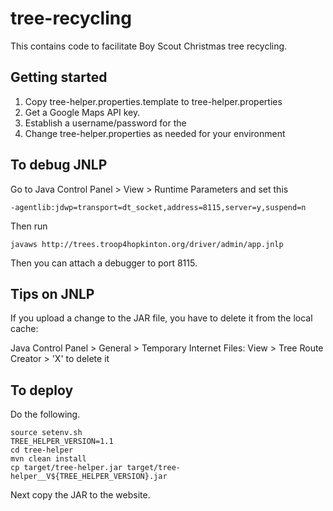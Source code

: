 # tree-recycling
This contains code to facilitate Boy Scout Christmas tree recycling.

## Getting started

1. Copy tree-helper.properties.template to tree-helper.properties
2. Get a Google Maps API key.
3. Establish a username/password for the 
3. Change tree-helper.properties as needed for your environment

## To debug JNLP 
Go to Java Control Panel > View > Runtime Parameters and set this
    
    -agentlib:jdwp=transport=dt_socket,address=8115,server=y,suspend=n
    
Then run 
    
    javaws http://trees.troop4hopkinton.org/driver/admin/app.jnlp

Then you can attach a debugger to port 8115. 

## Tips on JNLP
If you upload a change to the JAR file, you have to delete it from the local cache:

Java Control Panel > General > Temporary Internet Files: View > Tree Route Creator > 'X' to delete it

## To deploy 

Do the following.

    source setenv.sh
    TREE_HELPER_VERSION=1.1
    cd tree-helper
    mvn clean install
    cp target/tree-helper.jar target/tree-helper__V${TREE_HELPER_VERSION}.jar
    
Next copy the JAR to the website. 
